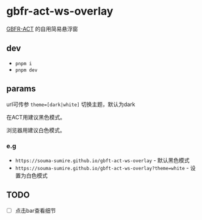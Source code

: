 # gbfr-act-ws-overlay

[GBFR-ACT](https://github.com/nyaoouo/GBFR-ACT) 的自用简易悬浮窗

## dev

- `pnpm i`
- `pnpm dev`

## params

url可传参 `theme=[dark|white]` 切换主题，默认为dark

在ACT用建议黑色模式。

浏览器用建议白色模式。

### e.g

- `https://souma-sumire.github.io/gbft-act-ws-overlay` - 默认黑色模式
- `https://souma-sumire.github.io/gbft-act-ws-overlay?theme=white` - 设置为白色模式

## TODO

- [ ] 点击bar查看细节
